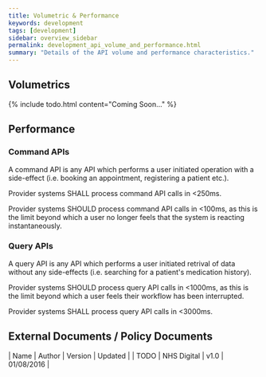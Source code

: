 ```yaml
---
title: Volumetric & Performance
keywords: development
tags: [development]
sidebar: overview_sidebar
permalink: development_api_volume_and_performance.html
summary: "Details of the API volume and performance characteristics."
---
```


## Volumetrics ##

{% include todo.html content="Coming Soon..." %}

## Performance ##

### Command APIs ###

A command API is any API which performs a user initiated operation with a side-effect (i.e. booking an appointment, registering a patient etc.). 

Provider systems SHALL process command API calls in &lt;250ms.

Provider systems SHOULD process command API calls in &lt;100ms, as this is the limit beyond which a user no longer feels that the system is reacting instantaneously.

### Query APIs ###

A query API is any API which performs a user initiated retrival of data without any side-effects (i.e. searching for a patient's medication history).

Provider systems SHOULD process query API calls in &lt;1000ms, as this is the limit beyond which a user feels their workflow has been interrupted.

Provider systems SHALL process query API calls in &lt;3000ms.

## External Documents / Policy Documents ##

| Name | Author | Version | Updated |
| TODO | NHS Digital | v1.0 | 01/08/2016 |
